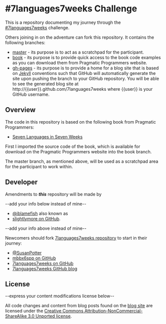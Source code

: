\#7languages7weeks Challenge
============================

This is a repository documenting my journey through the
[#7languages7weeks](https://twitter.com/search/%237languages7weeks)
challenge.

Others joining in on the adventure can fork this repository. It contains the
following branches:

* [master](http://github.com/plagelao/7languages7weeks) - its purpose is to
act as a scratchpad for the participant.
* [book](http://github.com/plagelao/7languages7weeks/tree/book) - its purpose
is to provide quick access to the book code examples as you can download them
from Pragmatic Programmers website.
* [gh-pages](http://github.com/plagelao/7languages7weeks/tree/gh-pages) - its
purpose is to provide a home for a blog site that is based on
[Jekyll](https://github.com/mojombo/jekyll) conventions such that GitHub will
automatically generate the site upon pushing the branch to your GitHub
repository. You will be able to see the generated blog site at
http://{{user}}.github.com/7languages7weeks where {{user}} is your GitHub
username.


Overview
--------

The code in this repository is based on the following book from
Pragmatic Programmers:

* [Seven Languages in Seven Weeks](http://www.amazon.com/Seven-Languages-Weeks-Programming-Programmers/dp/193435659X/ref=sr_1_1?s=books&tag=supo-20&ie=UTF8&qid=1307764498&sr=1-1)

First I imported the source code of the book, which is available for download
on the Pragmatic Programmers website into the book branch.

The master branch, as mentioned above, will be used as a scratchpad area
for the participant to work within.


Developer
---------

Amendments to ***this*** repository will be made by

--add your info below instead of mine--

* [@iblamefish](http://twitter.com/iblamefish) also known as
* [slightlymore on GitHub](http://github.com/slightlymore).

--add your info above instead of mine--

Newcomers should fork
[7languages7weeks repository](http://github.com/mbbx6spp/7languages7weeks)
to start in their journey:

* [@SusanPotter](http://twitter.com/SusanPotter)
* [mbbx6spp on GitHub](http://github.com/mbbx6spp)
* [7languages7weeks on GitHub](http://github.com/mbbx6spp/7languages7weeks)
* [7languages7weeks GitHub blog](http://mbbx6spp.github.com/7languages7weeks)


License
-------

--express your content modifications license below--

All code changes and content from blog posts found on the
[blog site](http://plagelao.github.com/7languages7weeks) are licensed under the
[Creative Commons Attribution-NonCommercial-ShareAlike 3.0 Unported license](http://creativecommons.org/licenses/by-nc-sa/3.0/legalcode).
